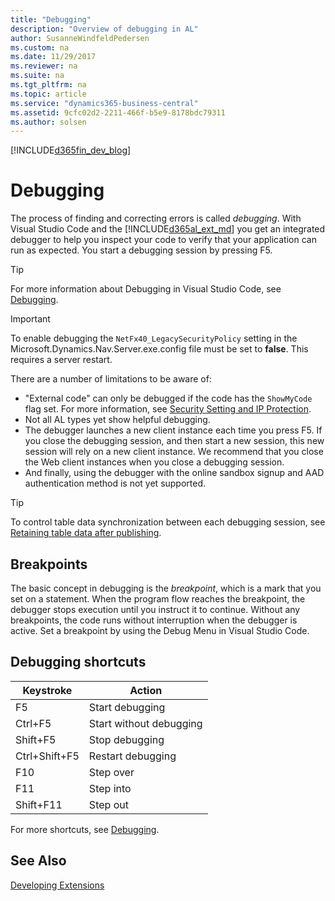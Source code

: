 ```yaml
---
title: "Debugging"
description: "Overview of debugging in AL"
author: SusanneWindfeldPedersen
ms.custom: na
ms.date: 11/29/2017
ms.reviewer: na
ms.suite: na
ms.tgt_pltfrm: na
ms.topic: article
ms.service: "dynamics365-business-central"
ms.assetid: 9cfc02d2-2211-466f-b5e9-8178bdc79311
ms.author: solsen
---
```


[!INCLUDE[d365fin_dev_blog](includes/d365fin_dev_blog.md)]

# Debugging
The process of finding and correcting errors is called *debugging*. With Visual Studio Code and the [!INCLUDE[d365al_ext_md](../includes/d365al_ext_md.md)] you get an integrated debugger to help you inspect your code to verify that your application can run as expected. You start a debugging session by pressing F5.  

> [!TIP]  
> For more information about Debugging in Visual Studio Code, see [Debugging](https://code.visualstudio.com/docs/editor/debugging).

> [!IMPORTANT]  
> To enable debugging the `NetFx40_LegacySecurityPolicy` setting in the Microsoft.Dynamics.Nav.Server.exe.config file must be set to **false**.
This requires a server restart.

There are a number of limitations to be aware of:

- "External code" can only be debugged if the code has the `ShowMyCode` flag set. For more information, see [Security Setting and IP Protection](devenv-security-settings-and-ip-protection.md). 
- Not all AL types yet show helpful debugging.
- The debugger launches a new client instance each time you press F5. If you close the debugging session, and then start a new session, this new session will rely on a new client instance. We recommend that you close the Web client instances when you close a debugging session.  
- And finally, using the debugger with the online sandbox signup and AAD authentication method is not yet supported.

> [!TIP]  
> To control table data synchronization between each debugging session, see [Retaining table data after publishing](devenv-retaining-data-after-publishing.md).  

## Breakpoints  
The basic concept in debugging is the *breakpoint*, which is a mark that you set on a statement. When the program flow reaches the breakpoint, the debugger stops execution until you instruct it to continue. Without any breakpoints, the code runs without interruption when the debugger is active. Set a breakpoint by using the Debug Menu in Visual Studio Code. 

## Debugging shortcuts

|Keystroke    |Action         |
|-------------|---------------|
|F5           |Start debugging|
|Ctrl+F5      |Start without debugging|
|Shift+F5     |Stop debugging|
|Ctrl+Shift+F5|Restart debugging|
|F10          |Step over|
|F11          |Step into|
|Shift+F11    |Step out|

For more shortcuts, see [Debugging](https://code.visualstudio.com/docs/editor/debugging).

## See Also  
[Developing Extensions](devenv-dev-overview.md)  

